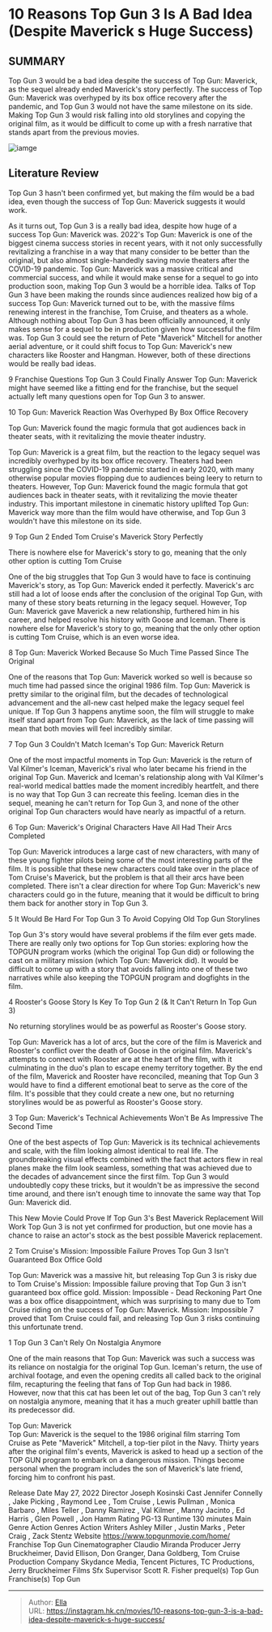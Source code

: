 # 10 Reasons Top Gun 3 Is A Bad Idea (Despite Maverick s Huge Success)


## SUMMARY 


 Top Gun 3 would be a bad idea despite the success of Top Gun: Maverick, as the sequel already ended Maverick&#39;s story perfectly. 
 The success of Top Gun: Maverick was overhyped by its box office recovery after the pandemic, and Top Gun 3 would not have the same milestone on its side. 
 Making Top Gun 3 would risk falling into old storylines and copying the original film, as it would be difficult to come up with a fresh narrative that stands apart from the previous movies. 

![iamge](https://static1.srcdn.com/wordpress/wp-content/uploads/2024/01/top-gun-3-bad-idea-reasons.jpg)

## Literature Review

Top Gun 3 hasn&#39;t been confirmed yet, but making the film would be a bad idea, even though the success of Top Gun: Maverick suggests it would work.




As it turns out, Top Gun 3 is a really bad idea, despite how huge of a success Top Gun: Maverick was. 2022&#39;s Top Gun: Maverick is one of the biggest cinema success stories in recent years, with it not only successfully revitalizing a franchise in a way that many consider to be better than the original, but also almost single-handedly saving movie theaters after the COVID-19 pandemic. Top Gun: Maverick was a massive critical and commercial success, and while it would make sense for a sequel to go into production soon, making Top Gun 3 would be a horrible idea.
Talks of Top Gun 3 have been making the rounds since audiences realized how big of a success Top Gun: Maverick turned out to be, with the massive films renewing interest in the franchise, Tom Cruise, and theaters as a whole. Although nothing about Top Gun 3 has been officially announced, it only makes sense for a sequel to be in production given how successful the film was. Top Gun 3 could see the return of Pete &#34;Maverick&#34; Mitchell for another aerial adventure, or it could shift focus to Top Gun: Maverick&#39;s new characters like Rooster and Hangman. However, both of these directions would be really bad ideas.
            
 
 9 Franchise Questions Top Gun 3 Could Finally Answer 
Top Gun: Maverick might have seemed like a fitting end for the franchise, but the sequel actually left many questions open for Top Gun 3 to answer.












 








 10  Top Gun: Maverick Reaction Was Overhyped By Box Office Recovery 


 







Top Gun: Maverick found the magic formula that got audiences back in theater seats, with it revitalizing the movie theater industry. 

Top Gun: Maverick is a great film, but the reaction to the legacy sequel was incredibly overhyped by its box office recovery. Theaters had been struggling since the COVID-19 pandemic started in early 2020, with many otherwise popular movies flopping due to audiences being leery to return to theaters. However, Top Gun: Maverick found the magic formula that got audiences back in theater seats, with it revitalizing the movie theater industry. This important milestone in cinematic history uplifted Top Gun: Maverick way more than the film would have otherwise, and Top Gun 3 wouldn&#39;t have this milestone on its side.





 9  Top Gun 2 Ended Tom Cruise&#39;s Maverick Story Perfectly 
        

There is nowhere else for Maverick&#39;s story to go, meaning that the only other option is cutting Tom Cruise 

One of the big struggles that Top Gun 3 would have to face is continuing Maverick&#39;s story, as Top Gun: Maverick ended it perfectly. Maverick&#39;s arc still had a lot of loose ends after the conclusion of the original Top Gun, with many of these story beats returning in the legacy sequel. However, Top Gun: Maverick gave Maverick a new relationship, furthered him in his career, and helped resolve his history with Goose and Iceman. There is nowhere else for Maverick&#39;s story to go, meaning that the only other option is cutting Tom Cruise, which is an even worse idea.





 8  Top Gun: Maverick Worked Because So Much Time Passed Since The Original 
        

One of the reasons that Top Gun: Maverick worked so well is because so much time had passed since the original 1986 film. Top Gun: Maverick is pretty similar to the original film, but the decades of technological advancement and the all-new cast helped make the legacy sequel feel unique. If Top Gun 3 happens anytime soon, the film will struggle to make itself stand apart from Top Gun: Maverick, as the lack of time passing will mean that both movies will feel incredibly similar.





 7  Top Gun 3 Couldn&#39;t Match Iceman&#39;s Top Gun: Maverick Return 
        

One of the most impactful moments in Top Gun: Maverick is the return of Val Kilmer&#39;s Iceman, Maverick&#39;s rival who later became his friend in the original Top Gun. Maverick and Iceman&#39;s relationship along with Val Kilmer&#39;s real-world medical battles made the moment incredibly heartfelt, and there is no way that Top Gun 3 can recreate this feeling. Iceman dies in the sequel, meaning he can&#39;t return for Top Gun 3, and none of the other original Top Gun characters would have nearly as impactful of a return.





 6  Top Gun: Maverick&#39;s Original Characters Have All Had Their Arcs Completed 
        

Top Gun: Maverick introduces a large cast of new characters, with many of these young fighter pilots being some of the most interesting parts of the film. It is possible that these new characters could take over in the place of Tom Cruise&#39;s Maverick, but the problem is that all their arcs have been completed. There isn&#39;t a clear direction for where Top Gun: Maverick&#39;s new characters could go in the future, meaning that it would be difficult to bring them back for another story in Top Gun 3.





 5  It Would Be Hard For Top Gun 3 To Avoid Copying Old Top Gun Storylines 


 







Top Gun 3&#39;s story would have several problems if the film ever gets made. There are really only two options for Top Gun stories: exploring how the TOPGUN program works (which the original Top Gun did) or following the cast on a military mission (which Top Gun: Maverick did). It would be difficult to come up with a story that avoids falling into one of these two narratives while also keeping the TOPGUN program and dogfights in the film.





 4  Rooster&#39;s Goose Story Is Key To Top Gun 2 (&amp; It Can&#39;t Return In Top Gun 3) 
        

No returning storylines would be as powerful as Rooster&#39;s Goose story. 

Top Gun: Maverick has a lot of arcs, but the core of the film is Maverick and Rooster&#39;s conflict over the death of Goose in the original film. Maverick&#39;s attempts to connect with Rooster are at the heart of the film, with it culminating in the duo&#39;s plan to escape enemy territory together. By the end of the film, Maverick and Rooster have reconciled, meaning that Top Gun 3 would have to find a different emotional beat to serve as the core of the film. It&#39;s possible that they could create a new one, but no returning storylines would be as powerful as Rooster&#39;s Goose story.





 3  Top Gun: Maverick&#39;s Technical Achievements Won&#39;t Be As Impressive The Second Time 
        

One of the best aspects of Top Gun: Maverick is its technical achievements and scale, with the film looking almost identical to real life. The groundbreaking visual effects combined with the fact that actors flew in real planes make the film look seamless, something that was achieved due to the decades of advancement since the first film. Top Gun 3 would undoubtedly copy these tricks, but it wouldn&#39;t be as impressive the second time around, and there isn&#39;t enough time to innovate the same way that Top Gun: Maverick did.
            
 
 This New Movie Could Prove If Top Gun 3&#39;s Best Maverick Replacement Will Work 
Top Gun 3 is not yet confirmed for production, but one movie has a chance to raise an actor&#39;s stock as the best possible Maverick replacement. 








 2  Tom Cruise&#39;s Mission: Impossible Failure Proves Top Gun 3 Isn&#39;t Guaranteed Box Office Gold 
        

Top Gun: Maverick was a massive hit, but releasing Top Gun 3 is risky due to Tom Cruise&#39;s Mission: Impossible failure proving that Top Gun 3 isn&#39;t guaranteed box office gold. Mission: Impossible - Dead Reckoning Part One was a box office disappointment, which was surprising to many due to Tom Cruise riding on the success of Top Gun: Maverick. Mission: Impossible 7 proved that Tom Cruise could fail, and releasing Top Gun 3 risks continuing this unfortunate trend.





 1  Top Gun 3 Can&#39;t Rely On Nostalgia Anymore 
        

One of the main reasons that Top Gun: Maverick was such a success was its reliance on nostalgia for the original Top Gun. Iceman&#39;s return, the use of archival footage, and even the opening credits all called back to the original film, recapturing the feeling that fans of Top Gun had back in 1986. However, now that this cat has been let out of the bag, Top Gun 3 can&#39;t rely on nostalgia anymore, meaning that it has a much greater uphill battle than its predecessor did.
        


  Top Gun: Maverick  
Top Gun: Maverick is the sequel to the 1986 original film starring Tom Cruise as Pete &#34;Maverick&#34; Mitchell, a top-tier pilot in the Navy. Thirty years after the original film&#39;s events, Maverick is asked to head up a section of the TOP GUN program to embark on a dangerous mission. Things become personal when the program includes the son of Maverick&#39;s late friend, forcing him to confront his past.

  Release Date    May 27, 2022     Director    Joseph Kosinski     Cast    Jennifer Connelly , Jake Picking , Raymond Lee , Tom Cruise , Lewis Pullman , Monica Barbaro , Miles Teller , Danny Ramirez , Val Kilmer , Manny Jacinto , Ed Harris , Glen Powell , Jon Hamm     Rating    PG-13     Runtime    130 minutes     Main Genre    Action     Genres    Action     Writers    Ashley Miller , Justin Marks , Peter Craig , Zack Stentz     Website    https://www.topgunmovie.com/home/     Franchise    Top Gun     Cinematographer    Claudio Miranda     Producer    Jerry Bruckheimer, David Ellison, Don Granger, Dana Goldberg, Tom Cruise     Production Company    Skydance Media, Tencent Pictures, TC Productions, Jerry Bruckheimer Films     Sfx Supervisor    Scott R. Fisher     prequel(s)     Top Gun     Franchise(s)    Top Gun    



---

> Author: [Ella](https://instagram.hk.cn/)  
> URL: https://instagram.hk.cn/movies/10-reasons-top-gun-3-is-a-bad-idea-despite-maverick-s-huge-success/  

